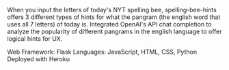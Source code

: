 When you input the letters of today's NYT spelling bee, spelling-bee-hints offers 3 different types of hints for what the pangram (the english word that uses all 7 letters) of today is. Integrated OpenAI's API chat completion to analyze the popularity of different pangrams in the english language to offer logical hints for UX.

Web Framework: Flask Languages: JavaScript, HTML, CSS, Python
Deployed with Heroku


